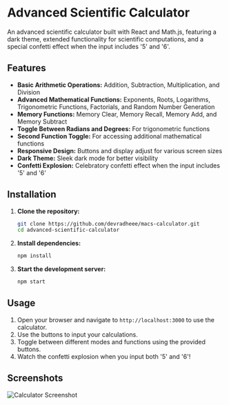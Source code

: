 # Advanced Scientific Calculator

An advanced scientific calculator built with React and Math.js, featuring a dark theme, extended functionality for scientific computations, and a special confetti effect when the input includes '5' and '6'.

## Features

- **Basic Arithmetic Operations:** Addition, Subtraction, Multiplication, and Division
- **Advanced Mathematical Functions:** Exponents, Roots, Logarithms, Trigonometric Functions, Factorials, and Random Number Generation
- **Memory Functions:** Memory Clear, Memory Recall, Memory Add, and Memory Subtract
- **Toggle Between Radians and Degrees:** For trigonometric functions
- **Second Function Toggle:** For accessing additional mathematical functions
- **Responsive Design:** Buttons and display adjust for various screen sizes
- **Dark Theme:** Sleek dark mode for better visibility
- **Confetti Explosion:** Celebratory confetti effect when the input includes '5' and '6'

## Installation

1. **Clone the repository:**
    ```bash
    git clone https://github.com/devradheee/macs-calculator.git
    cd advanced-scientific-calculator
    ```

2. **Install dependencies:**
    ```bash
    npm install
    ```

3. **Start the development server:**
    ```bash
    npm start
    ```

## Usage

1. Open your browser and navigate to `http://localhost:3000` to use the calculator.
2. Use the buttons to input your calculations.
3. Toggle between different modes and functions using the provided buttons.
4. Watch the confetti explosion when you input both '5' and '6'!

## Screenshots

![Calculator Screenshot](./screenshot(536).png)

